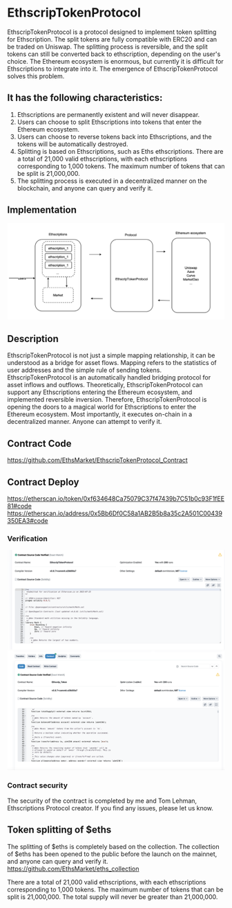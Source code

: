 # EthscripTokenProtocol 

EthscripTokenProtocol is a protocol designed to implement token splitting for Ethscription. 
The split tokens are fully compatible with ERC20 and can be traded on Uniswap. 
The splitting process is reversible, and the split tokens can still be converted back to ethscription, depending on the user's choice. 
The Ethereum ecosystem is enormous, but currently it is difficult for Ethscriptions to integrate into it. The emergence of EthscripTokenProtocol solves this problem. 

## It has the following characteristics: 
1. Ethscriptions are permanently existent and will never disappear. 
2. Users can choose to split Ethscriptions into tokens that enter the Ethereum ecosystem. 
3. Users can choose to reverse tokens back into Ethscriptions, and the tokens will be automatically destroyed. 
4. Splitting is based on Ethscriptions, such as Eths ethscriptions. There are a total of 21,000 valid ethscriptions, with each ethscriptions corresponding to 1,000 tokens. The maximum number of tokens that can be split is 21,000,000. 
5. The splitting process is executed in a decentralized manner on the blockchain, and anyone can query and verify it. 

## Implementation 
![EthscripTokenProtocol](./images/s_1.png "EthscripTokenProtocol") 

## Description 
EthscripTokenProtocol is not just a simple mapping relationship, it can be understood as a bridge for asset flows. Mapping refers to the statistics of user addresses and the simple rule of sending tokens. 
EthscripTokenProtocol is an automatically handled bridging protocol for asset inflows and outflows. Theoretically, EthscripTokenProtocol can support any Ethscriptions entering the Ethereum ecosystem, and implemented reversible inversion. Therefore, EthscripTokenProtocol is opening the doors to a magical world for Ethscriptions to enter the Ethereum ecosystem. Most importantly, it executes on-chain in a decentralized manner. Anyone can attempt to verify it. 


## Contract Code 
https://github.com/EthsMarket/EthscripTokenProtocol_Contract 


## Contract Deploy 
https://etherscan.io/token/0xf634648Ca75079C37f47439b7C51b0c93F1fEE81#code
https://etherscan.io/address/0x5Bb6Df0C58a1AB2B5b8a35c2A501C00439350EA3#code


### Verification 
![EthscripTokenProtocol](./images/s_2.png "EthscripTokenProtocol") 
![EthscripTokenProtocol](./images/s_3.png "EthscripTokenProtocol") 

### Contract security 
The security of the contract is completed by me and Tom Lehman, Ethscriptions Protocol creator. If you find any issues, please let us know. 


## Token splitting of $eths
The splitting of $eths is completely based on the collection. The collection of $eths has been opened to the public before the launch on the mainnet, and anyone can query and verify it. 
https://github.com/EthsMarket/eths_collection 
 
There are a total of 21,000 valid ethscriptions, with each ethscriptions corresponding to 1,000 tokens. The maximum number of tokens that can be split is 21,000,000. 
The total supply will never be greater than 21,000,000.
